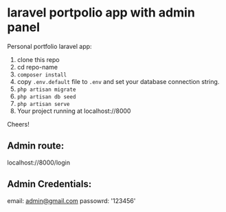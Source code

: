 # laravel portpolio app with admin panel

Personal portfolio laravel app:

1. clone this repo
2. cd repo-name
3. `composer install`
4. copy `.env.default` file to `.env` and set your database connection string.
5. `php artisan migrate`
6. `php artisan db seed`
7. `php artisan serve`
8. Your project running at localhost://8000 

Cheers!

## Admin route:
localhost://8000/login

## Admin Credentials:
email: admin@gmail.com
passowrd: '123456'

